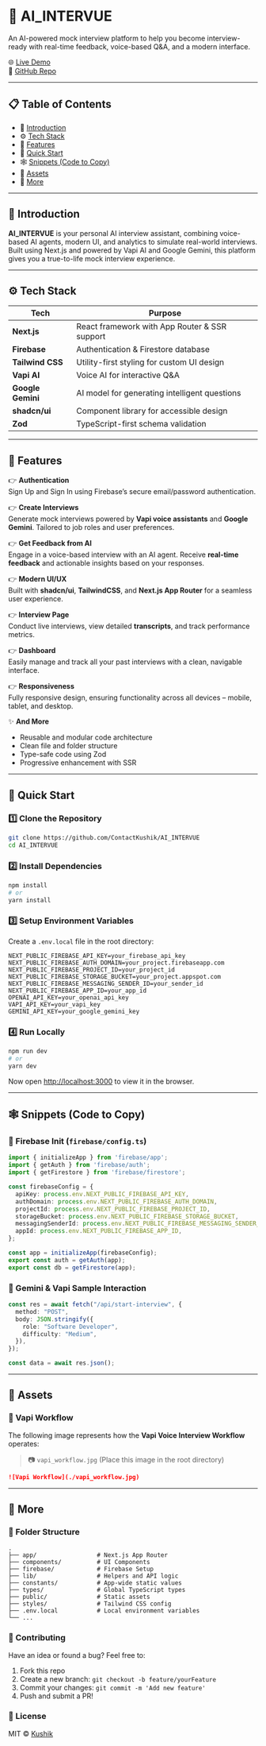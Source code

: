 # 🧠 AI_INTERVUE  
An AI-powered mock interview platform to help you become interview-ready with real-time feedback, voice-based Q&A, and a modern interface.

🌐 [Live Demo](https://ai-intervue-eight.vercel.app/)  
📂 [GitHub Repo](https://github.com/ContactKushik/AI_INTERVUE)

---

## 📋 Table of Contents

- 🤖 [Introduction](#-introduction)  
- ⚙️ [Tech Stack](#-tech-stack)  
- 🔋 [Features](#-features)  
- 🤸 [Quick Start](#-quick-start)  
- 🕸️ [Snippets (Code to Copy)](#️-snippets-code-to-copy)  
- 🔗 [Assets](#-assets)  
- 🚀 [More](#-more)

---

## 🤖 Introduction

**AI_INTERVUE** is your personal AI interview assistant, combining voice-based AI agents, modern UI, and analytics to simulate real-world interviews. Built using Next.js and powered by Vapi AI and Google Gemini, this platform gives you a true-to-life mock interview experience.

---

## ⚙️ Tech Stack

| Tech           | Purpose                                         |
|----------------|-------------------------------------------------|
| **Next.js**    | React framework with App Router & SSR support   |
| **Firebase**   | Authentication & Firestore database             |
| **Tailwind CSS** | Utility-first styling for custom UI design    |
| **Vapi AI**    | Voice AI for interactive Q&A                    |
| **Google Gemini** | AI model for generating intelligent questions |
| **shadcn/ui**  | Component library for accessible design         |
| **Zod**        | TypeScript-first schema validation              |

---

## 🔋 Features

👉 **Authentication**  
Sign Up and Sign In using Firebase’s secure email/password authentication.

👉 **Create Interviews**  
Generate mock interviews powered by **Vapi voice assistants** and **Google Gemini**. Tailored to job roles and user preferences.

👉 **Get Feedback from AI**  
Engage in a voice-based interview with an AI agent. Receive **real-time feedback** and actionable insights based on your responses.

👉 **Modern UI/UX**  
Built with **shadcn/ui**, **TailwindCSS**, and **Next.js App Router** for a seamless user experience.

👉 **Interview Page**  
Conduct live interviews, view detailed **transcripts**, and track performance metrics.

👉 **Dashboard**  
Easily manage and track all your past interviews with a clean, navigable interface.

👉 **Responsiveness**  
Fully responsive design, ensuring functionality across all devices – mobile, tablet, and desktop.

✨ **And More**  
- Reusable and modular code architecture  
- Clean file and folder structure  
- Type-safe code using Zod  
- Progressive enhancement with SSR

---

## 🤸 Quick Start

### 1️⃣ Clone the Repository

```bash
git clone https://github.com/ContactKushik/AI_INTERVUE
cd AI_INTERVUE
```

### 2️⃣ Install Dependencies

```bash
npm install
# or
yarn install
```

### 3️⃣ Setup Environment Variables

Create a `.env.local` file in the root directory:

```env
NEXT_PUBLIC_FIREBASE_API_KEY=your_firebase_api_key
NEXT_PUBLIC_FIREBASE_AUTH_DOMAIN=your_project.firebaseapp.com
NEXT_PUBLIC_FIREBASE_PROJECT_ID=your_project_id
NEXT_PUBLIC_FIREBASE_STORAGE_BUCKET=your_project.appspot.com
NEXT_PUBLIC_FIREBASE_MESSAGING_SENDER_ID=your_sender_id
NEXT_PUBLIC_FIREBASE_APP_ID=your_app_id
OPENAI_API_KEY=your_openai_api_key
VAPI_API_KEY=your_vapi_key
GEMINI_API_KEY=your_google_gemini_key
```

### 4️⃣ Run Locally

```bash
npm run dev
# or
yarn dev
```

Now open [http://localhost:3000](http://localhost:3000) to view it in the browser.

---

## 🕸️ Snippets (Code to Copy)

### 🔐 Firebase Init (`firebase/config.ts`)
```ts
import { initializeApp } from 'firebase/app';
import { getAuth } from 'firebase/auth';
import { getFirestore } from 'firebase/firestore';

const firebaseConfig = {
  apiKey: process.env.NEXT_PUBLIC_FIREBASE_API_KEY,
  authDomain: process.env.NEXT_PUBLIC_FIREBASE_AUTH_DOMAIN,
  projectId: process.env.NEXT_PUBLIC_FIREBASE_PROJECT_ID,
  storageBucket: process.env.NEXT_PUBLIC_FIREBASE_STORAGE_BUCKET,
  messagingSenderId: process.env.NEXT_PUBLIC_FIREBASE_MESSAGING_SENDER_ID,
  appId: process.env.NEXT_PUBLIC_FIREBASE_APP_ID,
};

const app = initializeApp(firebaseConfig);
export const auth = getAuth(app);
export const db = getFirestore(app);
```

### 🧠 Gemini & Vapi Sample Interaction
```ts
const res = await fetch("/api/start-interview", {
  method: "POST",
  body: JSON.stringify({
    role: "Software Developer",
    difficulty: "Medium",
  }),
});

const data = await res.json();
```

---

## 🔗 Assets

### 🧭 Vapi Workflow

The following image represents how the **Vapi Voice Interview Workflow** operates:

> 📷 `vapi_workflow.jpg` (Place this image in the root directory)

```markdown
![Vapi Workflow](./vapi_workflow.jpg)
```

---

## 🚀 More

### 📁 Folder Structure

```
.
├── app/                 # Next.js App Router
├── components/          # UI Components
├── firebase/            # Firebase Setup
├── lib/                 # Helpers and API logic
├── constants/           # App-wide static values
├── types/               # Global TypeScript types
├── public/              # Static assets
├── styles/              # Tailwind CSS config
├── .env.local           # Local environment variables
└── ...
```

### 🙌 Contributing

Have an idea or found a bug? Feel free to:

1. Fork this repo
2. Create a new branch: `git checkout -b feature/yourFeature`
3. Commit your changes: `git commit -m 'Add new feature'`
4. Push and submit a PR!

### 📜 License

MIT © [Kushik](https://github.com/ContactKushik)
